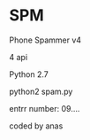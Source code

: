 # SPM
Phone Spammer v4 

4 api


Python 2.7

python2 spam.py

entrr number: 09....


coded by anas 
